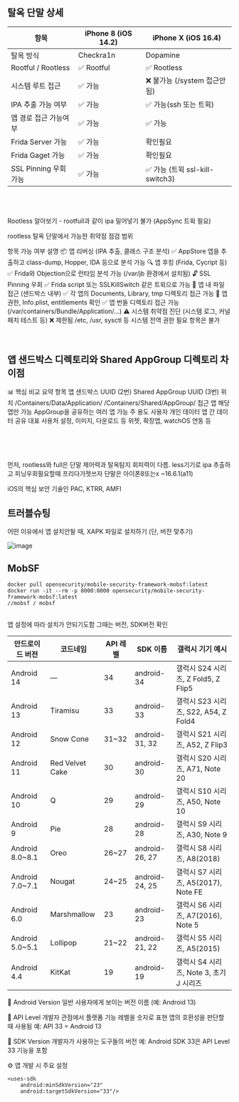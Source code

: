 ## 탈옥 단말 상세
| 항목               | iPhone 8 (iOS 14.2) | iPhone X (iOS 16.4) |
|--------------------|----------------------|-----------------------|
| 탈옥 방식           | Checkra1n            | Dopamine              |
| Rootful / Rootless | ✅ Rootful            | ✅ Rootless            |
| 시스템 루트 접근     | ✅ 가능               | ❌ 불가능 (/system 접근안됨)              |
| IPA 추출 가능 여부  | ✅ 가능               | ✅ 가능(ssh 또는 트윅)         |
| 앱 경로 접근 가능여부   | ✅ 가능          | ✅ 가능         |
| Frida Server 가능   | ✅ 가능          | 확인필요         |
| Frida Gaget 가능   | ✅ 가능          | 확인필요         |
| SSL Pinning 우회 가능 | ✅ 가능 |✅ 가능 (트윅 ssl-kill-switch3) |

<br>
<br>
<br>
Rootless 알아보기
- rootfull과 같이 ipa 밀어넣기 불가 (AppSync 트윅 필요)

 rootless 탈옥 단말에서 가능한 취약점 점검 범위

항목	가능 여부	설명
📦 앱 리버싱 (IPA 추출, 클래스 구조 분석)	✅	AppStore 앱을 추출하고 class-dump, Hopper, IDA 등으로 분석 가능
🔍 앱 후킹 (Frida, Cycript 등)	✅	Frida와 Objection으로 런타임 분석 가능 (/var/jb 환경에서 설치됨)
🔓 SSL Pinning 우회	✅	Frida script 또는 SSLKillSwitch 같은 트윅으로 가능
🔐 앱 내 파일 접근 (샌드박스 내부)	✅	각 앱의 Documents, Library, tmp 디렉토리 접근 가능
📑 앱 권한, Info.plist, entitlements 확인	✅	앱 번들 디렉토리 접근 가능 (/var/containers/Bundle/Application/...)
⚠️ 시스템 취약점 진단 (시스템 로그, 커널패치 테스트 등)	❌ 제한됨	/etc, /usr, sysctl 등 시스템 전역 권한 필요 항목은 불가
<br>
<br>
<br>
## 앱 샌드박스 디렉토리와	Shared AppGroup 디렉토리 차이점
📊 핵심 비교 요약
항목	앱 샌드박스 UUID (2번)	Shared AppGroup UUID (3번)
위치	/Containers/Data/Application/	/Containers/Shared/AppGroup/
접근 앱	해당 앱만 가능	AppGroup을 공유하는 여러 앱 가능
주 용도	사용자 개인 데이터	앱 간 데이터 공유
대표 사용처	설정, 이미지, 다운로드 등	위젯, 확장앱, watchOS 연동 등

<br>
<br>
<br>



먼저, rootless와 full은 단말 제어력과 탈옥탐지 회피력이 다름.
less기기로 ipa 추출하고 피닝우회필요할때 프리다가젯쓰자
단말은 아이폰8또는x ~16.6.1(a11)

iOS의 핵심 보안 기술인 PAC, KTRR, AMFI

## 트러블슈팅
어떤 이유에서 앱 설치안될 때, XAPK 파일로 설치하기 (단, 버전 맞추기)

![image](https://github.com/user-attachments/assets/5e0454f6-bc0c-4fe0-aa17-c55c3e7fb5b9)



## MobSF
```
docker pull opensecurity/mobile-security-framework-mobsf:latest
docker run -it --rm -p 8000:8000 opensecurity/mobile-security-framework-mobsf:latest
//mobsf / mobsf
```

## 
앱 설정에 따라 설치가 안되기도함 그때는 버전, SDK버전 확인

| 안드로이드 버전 | 코드네임         | API 레벨 | SDK 이름         | 갤럭시 기기 예시                                |
|----------------|------------------|----------|------------------|------------------------------------------------|
| Android 14     | —                | 34       | android-34       | 갤럭시 S24 시리즈, Z Fold5, Z Flip5            |
| Android 13     | Tiramisu         | 33       | android-33       | 갤럭시 S23 시리즈, S22, A54, Z Fold4           |
| Android 12     | Snow Cone        | 31~32    | android-31, 32   | 갤럭시 S21 시리즈, A52, Z Flip3                |
| Android 11     | Red Velvet Cake  | 30       | android-30       | 갤럭시 S20 시리즈, A71, Note 20                |
| Android 10     | Q                | 29       | android-29       | 갤럭시 S10 시리즈, A50, Note 10                |
| Android 9      | Pie              | 28       | android-28       | 갤럭시 S9 시리즈, A30, Note 9                  |
| Android 8.0~8.1| Oreo             | 26~27    | android-26, 27   | 갤럭시 S8 시리즈, A8(2018)                     |
| Android 7.0~7.1| Nougat           | 24~25    | android-24, 25   | 갤럭시 S7 시리즈, A5(2017), Note FE            |
| Android 6.0    | Marshmallow      | 23       | android-23       | 갤럭시 S6 시리즈, A7(2016), Note 5             |
| Android 5.0~5.1| Lollipop         | 21~22    | android-21, 22   | 갤럭시 S5 시리즈, A5(2015)                     |
| Android 4.4    | KitKat           | 19       | android-19       | 갤럭시 S4 시리즈, Note 3, 초기 J 시리즈        |

🔹 Android Version
일반 사용자에게 보이는 버전 이름 (예: Android 13)

🔹 API Level
개발자 관점에서 플랫폼 기능 레벨을 숫자로 표현
앱의 호환성을 판단할 때 사용됨 예: API 33 = Android 13

🔹 SDK Version
개발자가 사용하는 도구들의 버전
예: Android SDK 33은 API Level 33 기능을 포함

⚙️ 앱 개발 시 주요 설정
```
<uses-sdk
    android:minSdkVersion="23"
    android:targetSdkVersion="33"/>
```
